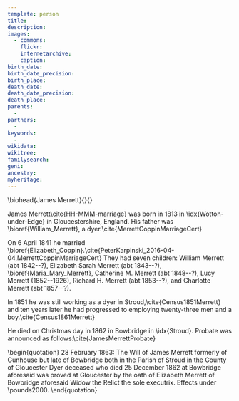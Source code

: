 ```yaml
---
template: person
title:
description:
images:
  - commons: 
    flickr: 
    internetarchive: 
    caption: 
birth_date: 
birth_date_precision: 
birth_place: 
death_date: 
death_date_precision: 
death_place: 
parents:
  - 
partners:
  - 
keywords:
  - 
wikidata: 
wikitree: 
familysearch: 
geni: 
ancestry: 
myheritage: 
---
```

\biohead{James Merrett}{}{}

James Merrett\cite{HH-MMM-marriage} was born in 1813 in \idx{Wotton-under-Edge} in Gloucestershire, England.
His father was \bioref{William_Merrett}, a dyer.\cite{MerrettCoppinMarriageCert}

On 6 April 1841 he married \bioref{Elizabeth_Coppin}.\cite{PeterKarpinski_2016-04-04,MerrettCoppinMarriageCert}
They had seven children: William Merrett (abt 1842--?), Elizabeth Sarah Merrett (abt 1843--?), \bioref{Maria_Mary_Merrett}, Catherine M. Merrett (abt 1848--?), Lucy Merrett (1852--1926), Richard H. Merrett (abt 1853--?), and Charlotte Merrett (abt 1857--?). 

In 1851 he was still working as a dyer in Stroud,\cite{Census1851Merrett}
and ten years later he had progressed to employing twenty-three men and a boy.\cite{Census1861Merrett}

He died on Christmas day in 1862 in Bowbridge in \idx{Stroud}.
Probate was announced as follows:\cite{JamesMerrettProbate}

\begin{quotation}
28 February 1863: The Will of James Merrett formerly of Gunhouse but late of Bowbridge both in the Parish of Stroud in the County of Gloucester Dyer deceased who died 25 December 1862 at Bowbridge aforesaid was proved at Gloucester by the oath of Elizabeth Merrett of Bowbridge aforesaid Widow the Relict the sole executrix. Effects under \pounds2000.
\end{quotation}

